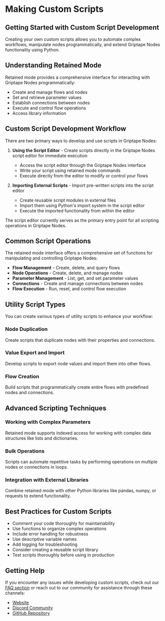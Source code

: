 # Making Custom Scripts

## Getting Started with Custom Script Development

Creating your own custom scripts allows you to automate complex workflows, manipulate nodes programmatically, and extend Griptape Nodes functionality using Python.

## Understanding Retained Mode

Retained mode provides a comprehensive interface for interacting with Griptape Nodes programmatically:

- Create and manage flows and nodes
- Set and retrieve parameter values
- Establish connections between nodes
- Execute and control flow operations
- Access library information

## Custom Script Development Workflow

There are two primary ways to develop and use scripts in Griptape Nodes:

1. **Using the Script Editor** - Create scripts directly in the Griptape Nodes script editor for immediate execution
    - Access the script editor through the Griptape Nodes interface
    - Write your script using retained mode commands
    - Execute directly from the editor to modify or control your flows

2. **Importing External Scripts** - Import pre-written scripts into the script editor
    - Create reusable script modules in external files
    - Import them using Python's import system in the script editor
    - Execute the imported functionality from within the editor

The script editor currently serves as the primary entry point for all scripting operations in Griptape Nodes.

## Common Script Operations

The retained mode interface offers a comprehensive set of functions for manipulating and controlling Griptape Nodes:

- **Flow Management** - Create, delete, and query flows
- **Node Operations** - Create, delete, and manage nodes
- **Parameter Management** - List, get, and set parameter values
- **Connections** - Create and manage connections between nodes
- **Flow Execution** - Run, reset, and control flow execution

## Utility Script Types

You can create various types of utility scripts to enhance your workflow:

### Node Duplication

Create scripts that duplicate nodes with their properties and connections.

### Value Export and Import

Develop scripts to export node values and import them into other flows.

### Flow Creation

Build scripts that programmatically create entire flows with predefined nodes and connections.

## Advanced Scripting Techniques

### Working with Complex Parameters

Retained mode supports indexed access for working with complex data structures like lists and dictionaries.

### Bulk Operations

Scripts can automate repetitive tasks by performing operations on multiple nodes or connections in loops.

### Integration with External Libraries

Combine retained mode with other Python libraries like pandas, numpy, or requests to extend functionality.

## Best Practices for Custom Scripts

- Comment your code thoroughly for maintainability
- Use functions to organize complex operations
- Include error handling for robustness
- Use descriptive variable names
- Add logging for troubleshooting
- Consider creating a reusable script library
- Test scripts thoroughly before using in production

## Getting Help

If you encounter any issues while developing custom scripts, check out our [FAQ section](../faq.md) or reach out to our community for assistance through these channels:

- [Website](https://www.griptape.ai)
- [Discord Community](https://discord.gg/gnWRz88eym)
- [GitHub Repository](https://github.com/griptape-ai/griptape-nodes)